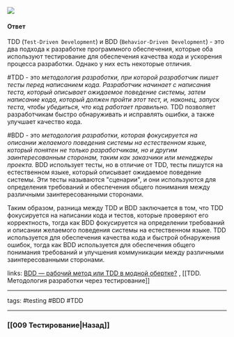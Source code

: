 
![](https://www.youtube.com/watch?v=bRnyyBXbjtQ)

#### Ответ

TDD (`Test-Driven Development`) и BDD (`Behavior-Driven Development`) - это два подхода к разработке программного обеспечения, которые оба используют тестирование для обеспечения качества кода и ускорения процесса разработки. Однако у них есть некоторые отличия.

#TDD - это *методология разработки, при которой разработчик пишет тесты перед написанием кода. Разработчик начинает с написания теста, который описывает ожидаемое поведение системы, затем написание кода, который должен пройти этот тест, и, наконец, запуск теста, чтобы убедиться, что код работает правильно.* TDD позволяет разработчикам быстро обнаруживать и исправлять ошибки, а также улучшает качество кода.

#BDD - это *методология разработки, которая фокусируется на описании желаемого поведения системы на естественном языке, который понятен не только разработчикам, но и другим заинтересованным сторонам, таким как заказчики или менеджеры проекта.* BDD использует тесты, но в отличие от TDD, тесты пишутся на естественном языке, который описывает ожидаемое поведение системы. Эти тесты называются "сценарии", и они используются для определения требований и обеспечения общего понимания между различными заинтересованными сторонами.

Таким образом, разница между TDD и BDD заключается в том, что TDD фокусируется на написании кода и тестов, которые проверяют его корректность, тогда как BDD фокусируется на определении требований и описании желаемого поведения системы на естественном языке. TDD используется для обеспечения качества кода и быстрой обнаружения ошибок, тогда как BDD используется для обеспечения общего понимания требований и улучшения коммуникации между различными заинтересованными сторонами.

links: [BDD — рабочий метод или TDD в модной обертке?](https://habr.com/ru/companies/jugru/articles/329468/) , [[TDD. Методология разработки через тестирование]]

_____
tags: #testing #BDD #TDD

____

### [[009 Тестирование|Назад]]